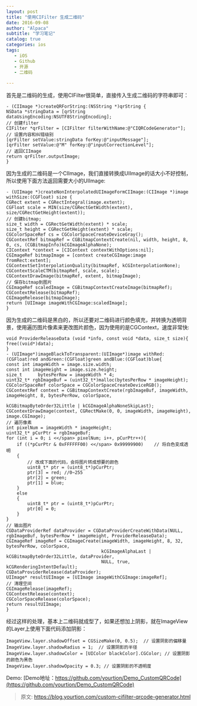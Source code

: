 ```yaml
---
layout: post
title: "使用CIFilter 生成二维码"
date: 2016-09-08
author: "Alpaca"
subtitle: "学习笔记"
catalog: true
categories: ios
tags:
   - iOS
   - Github
   - 开源
   - 二维码
  
---
```


首先是二维码的生成，使用CIFilter很简单，直接传入生成二维码的字符串即可：  

    - (CIImage *)createQRForString:(NSString *)qrString {
    NSData *stringData = [qrString dataUsingEncoding:NSUTF8StringEncoding];
    // 创建filter
    CIFilter *qrFilter = [CIFilter filterWithName:@"CIQRCodeGenerator"];
    // 设置内容和纠错级别
    [qrFilter setValue:stringData forKey:@"inputMessage"];
    [qrFilter setValue:@"M" forKey:@"inputCorrectionLevel"];
    // 返回CIImage
    return qrFilter.outputImage;
    }  
    
因为生成的二维码是一个CIImage，我们直接转换成UIImage的话大小不好控制，所以使用下面方法返回需要大小的UIImage:  

    - (UIImage *)createNonInterpolatedUIImageFormCIImage:(CIImage *)image withSize:(CGFloat) size {
    CGRect extent = CGRectIntegral(image.extent);
    CGFloat scale = MIN(size/CGRectGetWidth(extent), size/CGRectGetHeight(extent));
    // 创建bitmap;
    size_t width = CGRectGetWidth(extent) * scale;
    size_t height = CGRectGetHeight(extent) * scale;
    CGColorSpaceRef cs = CGColorSpaceCreateDeviceGray();
    CGContextRef bitmapRef = CGBitmapContextCreate(nil, width, height, 8, 0, cs, (CGBitmapInfo)kCGImageAlphaNone);
    CIContext *context = [CIContext contextWithOptions:nil];
    CGImageRef bitmapImage = [context createCGImage:image fromRect:extent];
    CGContextSetInterpolationQuality(bitmapRef, kCGInterpolationNone);
    CGContextScaleCTM(bitmapRef, scale, scale);
    CGContextDrawImage(bitmapRef, extent, bitmapImage);
    // 保存bitmap到图片
    CGImageRef scaledImage = CGBitmapContextCreateImage(bitmapRef);
    CGContextRelease(bitmapRef);
    CGImageRelease(bitmapImage);
    return [UIImage imageWithCGImage:scaledImage];
    }  
    
因为生成的二维码是黑白的，所以还要对二维码进行颜色填充，并转换为透明背景，使用遍历图片像素来更改图片颜色，因为使用的是CGContext，速度非常快:  

    void ProviderReleaseData (void *info, const void *data, size_t size){
    free((void*)data);
    }
    - (UIImage*)imageBlackToTransparent:(UIImage*)image withRed:(CGFloat)red andGreen:(CGFloat)green andBlue:(CGFloat)blue{
    const int imageWidth = image.size.width;
    const int imageHeight = image.size.height;
    size_t      bytesPerRow = imageWidth * 4;
    uint32_t* rgbImageBuf = (uint32_t*)malloc(bytesPerRow * imageHeight);
    CGColorSpaceRef colorSpace = CGColorSpaceCreateDeviceRGB();
    CGContextRef context = CGBitmapContextCreate(rgbImageBuf, imageWidth, imageHeight, 8, bytesPerRow, colorSpace,
                                                 kCGBitmapByteOrder32Little | kCGImageAlphaNoneSkipLast);
    CGContextDrawImage(context, CGRectMake(0, 0, imageWidth, imageHeight), image.CGImage);
    // 遍历像素
    int pixelNum = imageWidth * imageHeight;
    uint32_t* pCurPtr = rgbImageBuf;
    for (int i = 0; i <</span> pixelNum; i++, pCurPtr++){
        if ((*pCurPtr & 0xFFFFFF00) <</span> 0x99999900)    // 将白色变成透明
        {
            // 改成下面的代码，会将图片转成想要的颜色
            uint8_t* ptr = (uint8_t*)pCurPtr;
            ptr[3] = red; //0~255
            ptr[2] = green;
            ptr[1] = blue;
        }
        else
        {
            uint8_t* ptr = (uint8_t*)pCurPtr;
            ptr[0] = 0;
        }
    }
    // 输出图片
    CGDataProviderRef dataProvider = CGDataProviderCreateWithData(NULL, rgbImageBuf, bytesPerRow * imageHeight, ProviderReleaseData);
    CGImageRef imageRef = CGImageCreate(imageWidth, imageHeight, 8, 32, bytesPerRow, colorSpace,
                                        kCGImageAlphaLast | kCGBitmapByteOrder32Little, dataProvider,
                                        NULL, true, kCGRenderingIntentDefault);
    CGDataProviderRelease(dataProvider);
    UIImage* resultUIImage = [UIImage imageWithCGImage:imageRef];
    // 清理空间
    CGImageRelease(imageRef);
    CGContextRelease(context);
    CGColorSpaceRelease(colorSpace);
    return resultUIImage;
    } 
    
经过这样的处理，基本上二维码就成型了，如果还想加上阴影，就在ImageView的Layer上使用下面代码添加阴影：  

    ImageView.layer.shadowOffset = CGSizeMake(0, 0.5);  // 设置阴影的偏移量
    ImageView.layer.shadowRadius = 1;  // 设置阴影的半径
    ImageView.layer.shadowColor = [UIColor blackColor].CGColor; // 设置阴影的颜色为黑色
    ImageView.layer.shadowOpacity = 0.3; // 设置阴影的不透明度  
    
Demo: [Demo地址：https://github.com/yourtion/Demo_CustomQRCode](https://github.com/yourtion/Demo_CustomQRCode) 
 
> 原文: https://blog.yourtion.com/custom-cifilter-qrcode-generator.html 

